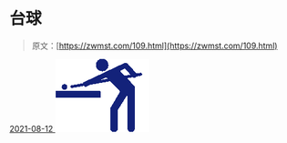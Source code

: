 <!--yml
category: 未分类
date: 0001-01-01 00:00:00
--->

# 台球

> 原文：[https://zwmst.com/109.html](https://zwmst.com/109.html)

   [ <time datetime="2021-08-12T09:10:12+08:00"> 2021-08-12 </time> ](https://zwmst.com/%e5%8f%b0%e7%90%83)  [![](img/c2e1cf56d8340269b228c35a221fcb26.png)](https://zwmst.com/wp-content/uploads/2021/08/1628730612-ed67615cf2e744d.png)